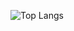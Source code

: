 ![Top Langs](https://github-readme-stats.vercel.app/api/top-langs/?username=Gotha01&exclude_repo=Project-5,Projet3,community,ocStudentProject,la-formation-complète-python&theme=tokyonight)
